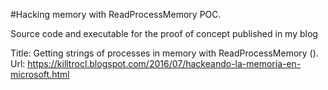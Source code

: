 #Hacking memory with ReadProcessMemory POC.

Source code and executable for the proof of concept published in my blog 

Title: Getting strings of processes in memory with ReadProcessMemory (). 
Url: https://killtrocl.blogspot.com/2016/07/hackeando-la-memoria-en-microsoft.html
